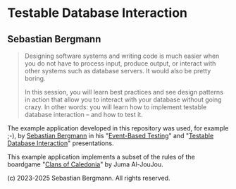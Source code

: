 # Testable Database Interaction
## Sebastian Bergmann

> Designing software systems and writing code is much easier when you do not have to process input, produce output, or interact with other systems such as database servers. It would also be pretty boring.
> 
> In this session, you will learn best practices and see design patterns in action that allow you to interact with your database without going crazy. In other words: you will learn how to implement testable database interaction – and how to test it.

The example application developed in this repository was used, for example ;-), by [Sebastian Bergmann](https://thephp.cc/company/consultants/sebastian-bergmann) in his "[Event-Based Testing](https://thephp.cc/presentations/event-based-testing?ref=github)" and "[Testable Database Interaction](https://thephp.cc/presentations/testable-database-interaction?ref=github)" presentations.

This example application implements a subset of the rules of the boardgame "[Clans of Caledonia](https://karma-games.com/clans-of-caledonia/)" by Juma Al-JouJou.

(c) 2023-2025 Sebastian Bergmann. All rights reserved.
